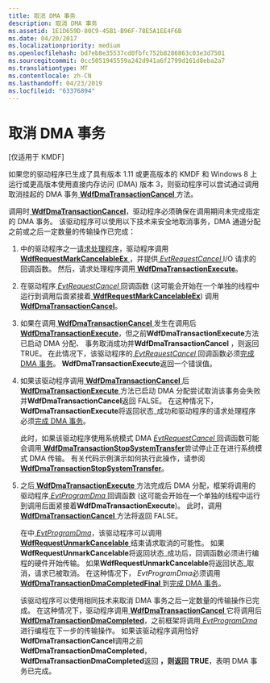 ```yaml
---
title: 取消 DMA 事务
description: 取消 DMA 事务
ms.assetid: 1E1D659D-80C9-45B1-B96F-78E5A1EE4F6B
ms.date: 04/20/2017
ms.localizationpriority: medium
ms.openlocfilehash: bd7eb8e35537cd0fbfc752b8286863c03e3d7501
ms.sourcegitcommit: 0cc5051945559a242d941a6f2799d161d8eba2a7
ms.translationtype: MT
ms.contentlocale: zh-CN
ms.lasthandoff: 04/23/2019
ms.locfileid: "63376894"
---
```

# <a name="canceling-dma-transactions"></a>取消 DMA 事务


\[仅适用于 KMDF\]

如果您的驱动程序已生成了具有版本 1.11 或更高版本的 KMDF 和 Windows 8 上运行或更高版本使用直接内存访问 (DMA) 版本 3，则驱动程序可以尝试通过调用取消挂起的 DMA 事务[ **WdfDmaTransactionCancel** ](https://msdn.microsoft.com/library/windows/hardware/hh451127)方法。

调用时[ **WdfDmaTransactionCancel**](https://msdn.microsoft.com/library/windows/hardware/hh451127)，驱动程序必须确保在调用期间未完成指定的 DMA 事务。 该驱动程序可以使用以下技术来安全地取消事务，DMA 通道分配之前或之后一定数量的传输操作已完成：

1.  中的驱动程序之一[请求处理程序](request-handlers.md)，驱动程序调用[ **WdfRequestMarkCancelableEx** ](https://msdn.microsoft.com/library/windows/hardware/ff549984) ，并提供[ *EvtRequestCancel* ](https://msdn.microsoft.com/library/windows/hardware/ff541817) I/O 请求的回调函数。 然后，请求处理程序调用[ **WdfDmaTransactionExecute**](https://msdn.microsoft.com/library/windows/hardware/ff547062)。
2.  在驱动程序[ *EvtRequestCancel* ](https://msdn.microsoft.com/library/windows/hardware/ff541817)回调函数 (这可能会开始在一个单独的线程中运行到调用后面紧接着[ **WdfRequestMarkCancelableEx**](https://msdn.microsoft.com/library/windows/hardware/ff549984)) 调用[ **WdfDmaTransactionCancel**](https://msdn.microsoft.com/library/windows/hardware/hh451127)。
3.  如果在调用[ **WdfDmaTransactionCancel** ](https://msdn.microsoft.com/library/windows/hardware/hh451127)发生在调用后[ **WdfDmaTransactionExecute**](https://msdn.microsoft.com/library/windows/hardware/ff547062)，但之前**WdfDmaTransactionExecute**方法已启动 DMA 分配、 事务取消成功并**WdfDmaTransactionCancel** ，则返回 TRUE。 在此情况下，该驱动程序的[ *EvtRequestCancel* ](https://msdn.microsoft.com/library/windows/hardware/ff541817)回调函数必须[完成 DMA 事务](completing-a-dma-transaction.md)。 **WdfDmaTransactionExecute**返回一个错误值。
4.  如果该驱动程序调用[ **WdfDmaTransactionCancel** ](https://msdn.microsoft.com/library/windows/hardware/hh451127)后[ **WdfDmaTransactionExecute** ](https://msdn.microsoft.com/library/windows/hardware/ff547062)方法已启动 DMA 分配尝试取消该事务会失败并**WdfDmaTransactionCancel**返回 FALSE。 在这种情况下， **WdfDmaTransactionExecute**将返回状态\_成功和驱动程序的请求处理程序必须[完成 DMA 事务](completing-a-dma-transaction.md)。

    此时，如果该驱动程序使用系统模式 DMA [ *EvtRequestCancel* ](https://msdn.microsoft.com/library/windows/hardware/ff541817)回调函数可能会调用[ **WdfDmaTransactionStopSystemTransfer**](https://msdn.microsoft.com/library/windows/hardware/hh439264)尝试停止正在进行系统模式 DMA 传输。 有关代码示例演示如何执行此操作，请参阅[ **WdfDmaTransactionStopSystemTransfer**](https://msdn.microsoft.com/library/windows/hardware/hh439264)。

5.  之后[ **WdfDmaTransactionExecute** ](https://msdn.microsoft.com/library/windows/hardware/ff547062)方法完成后 DMA 分配，框架将调用的驱动程序[ *EvtProgramDma* ](https://msdn.microsoft.com/library/windows/hardware/ff541816)回调函数 (这可能会开始在一个单独的线程中运行到调用后面紧接着**WdfDmaTransactionExecute**)。 此时，调用[ **WdfDmaTransactionCancel** ](https://msdn.microsoft.com/library/windows/hardware/hh451127)方法将返回 FALSE。

    在中[ *EvtProgramDma*](https://msdn.microsoft.com/library/windows/hardware/ff541816)，该驱动程序可以调用[ **WdfRequestUnmarkCancelable** ](https://msdn.microsoft.com/library/windows/hardware/ff550035)结束请求取消的可能性。 如果**WdfRequestUnmarkCancelable**将返回状态\_成功后，回调函数必须进行编程的硬件开始传输。 如果**WdfRequestUnmarkCancelable**将返回状态\_取消，请求已被取消。 在这种情况下， *EvtProgramDma*必须调用[ **WdfDmaTransactionDmaCompletedFinal** ](https://msdn.microsoft.com/library/windows/hardware/ff547049)到[完成 DMA 事务](completing-a-dma-transaction.md)。

    该驱动程序可以使用相同技术来取消 DMA 事务之后一定数量的传输操作已完成。 在这种情况下，驱动程序调用[ **WdfDmaTransactionCancel** ](https://msdn.microsoft.com/library/windows/hardware/hh451127)它将调用后[ **WdfDmaTransactionDmaCompleted**](https://msdn.microsoft.com/library/windows/hardware/ff547039)，之前框架将调用[ *EvtProgramDma* ](https://msdn.microsoft.com/library/windows/hardware/ff541816)进行编程在下一步的传输操作。 如果该驱动程序调用恰好**WdfDmaTransactionCancel**调用之前**WdfDmaTransactionDmaCompleted**， **WdfDmaTransactionDmaCompleted**返回 **，则返回 TRUE**，表明 DMA 事务已完成。

 

 





